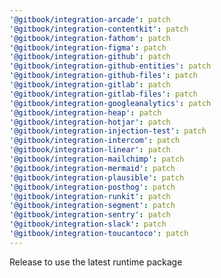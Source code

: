 ```yaml
---
'@gitbook/integration-arcade': patch
'@gitbook/integration-contentkit': patch
'@gitbook/integration-fathom': patch
'@gitbook/integration-figma': patch
'@gitbook/integration-github': patch
'@gitbook/integration-github-entities': patch
'@gitbook/integration-github-files': patch
'@gitbook/integration-gitlab': patch
'@gitbook/integration-gitlab-files': patch
'@gitbook/integration-googleanalytics': patch
'@gitbook/integration-heap': patch
'@gitbook/integration-hotjar': patch
'@gitbook/integration-injection-test': patch
'@gitbook/integration-intercom': patch
'@gitbook/integration-linear': patch
'@gitbook/integration-mailchimp': patch
'@gitbook/integration-mermaid': patch
'@gitbook/integration-plausible': patch
'@gitbook/integration-posthog': patch
'@gitbook/integration-runkit': patch
'@gitbook/integration-segment': patch
'@gitbook/integration-sentry': patch
'@gitbook/integration-slack': patch
'@gitbook/integration-toucantoco': patch
---
```


Release to use the latest runtime package
